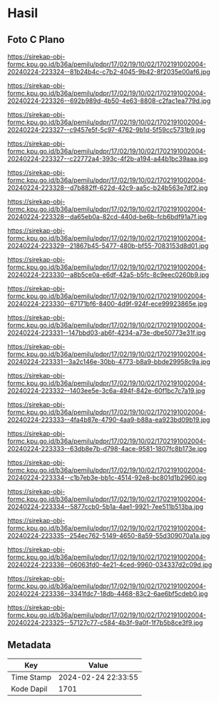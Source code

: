 # Hasil

## Foto C Plano

https://sirekap-obj-formc.kpu.go.id/b36a/pemilu/pdpr/17/02/19/10/02/1702191002004-20240224-223324--81b24b4c-c7b2-4045-9b42-8f2035e00af6.jpg

https://sirekap-obj-formc.kpu.go.id/b36a/pemilu/pdpr/17/02/19/10/02/1702191002004-20240224-223326--692b989d-4b50-4e63-8808-c2fac1ea779d.jpg

https://sirekap-obj-formc.kpu.go.id/b36a/pemilu/pdpr/17/02/19/10/02/1702191002004-20240224-223327--c9457e5f-5c97-4762-9b1d-5f59cc5731b9.jpg

https://sirekap-obj-formc.kpu.go.id/b36a/pemilu/pdpr/17/02/19/10/02/1702191002004-20240224-223327--c22772a4-393c-4f2b-a194-a44b1bc39aaa.jpg

https://sirekap-obj-formc.kpu.go.id/b36a/pemilu/pdpr/17/02/19/10/02/1702191002004-20240224-223328--d7b882ff-622d-42c9-aa5c-b24b563e7df2.jpg

https://sirekap-obj-formc.kpu.go.id/b36a/pemilu/pdpr/17/02/19/10/02/1702191002004-20240224-223328--da65eb0a-82cd-440d-be6b-fcb6bdf91a7f.jpg

https://sirekap-obj-formc.kpu.go.id/b36a/pemilu/pdpr/17/02/19/10/02/1702191002004-20240224-223329--21867b45-5477-480b-bf55-7083153d8d01.jpg

https://sirekap-obj-formc.kpu.go.id/b36a/pemilu/pdpr/17/02/19/10/02/1702191002004-20240224-223330--a8b5ce0a-e6df-42a5-b5fc-8c9eec0260b9.jpg

https://sirekap-obj-formc.kpu.go.id/b36a/pemilu/pdpr/17/02/19/10/02/1702191002004-20240224-223330--67171bf6-8400-4d9f-924f-ece99923865e.jpg

https://sirekap-obj-formc.kpu.go.id/b36a/pemilu/pdpr/17/02/19/10/02/1702191002004-20240224-223331--147bbd03-ab6f-4234-a73e-dbe50773e31f.jpg

https://sirekap-obj-formc.kpu.go.id/b36a/pemilu/pdpr/17/02/19/10/02/1702191002004-20240224-223331--3a2c146e-30bb-4773-b8a9-bbde29958c9a.jpg

https://sirekap-obj-formc.kpu.go.id/b36a/pemilu/pdpr/17/02/19/10/02/1702191002004-20240224-223332--1403ee5e-3c6a-494f-842e-60f1bc7c7a19.jpg

https://sirekap-obj-formc.kpu.go.id/b36a/pemilu/pdpr/17/02/19/10/02/1702191002004-20240224-223333--4fa4b87e-4790-4aa9-b88a-ea923bd09b19.jpg

https://sirekap-obj-formc.kpu.go.id/b36a/pemilu/pdpr/17/02/19/10/02/1702191002004-20240224-223333--63db8e7b-d798-4ace-9581-1807fc8b173e.jpg

https://sirekap-obj-formc.kpu.go.id/b36a/pemilu/pdpr/17/02/19/10/02/1702191002004-20240224-223334--c1b7eb3e-bb1c-4514-92e8-bc801d1b2960.jpg

https://sirekap-obj-formc.kpu.go.id/b36a/pemilu/pdpr/17/02/19/10/02/1702191002004-20240224-223334--5877ccb0-5b1a-4ae1-9921-7ee511b513ba.jpg

https://sirekap-obj-formc.kpu.go.id/b36a/pemilu/pdpr/17/02/19/10/02/1702191002004-20240224-223335--254ec762-5149-4650-8a59-55d309070a1a.jpg

https://sirekap-obj-formc.kpu.go.id/b36a/pemilu/pdpr/17/02/19/10/02/1702191002004-20240224-223336--06063fd0-4e21-4ced-9960-034337d2c09d.jpg

https://sirekap-obj-formc.kpu.go.id/b36a/pemilu/pdpr/17/02/19/10/02/1702191002004-20240224-223336--3341fdc7-18db-4468-83c2-6ae6bf5cdeb0.jpg

https://sirekap-obj-formc.kpu.go.id/b36a/pemilu/pdpr/17/02/19/10/02/1702191002004-20240224-223325--57127c77-c584-4b3f-9a0f-1f7b5b8ce3f9.jpg


## Metadata

| Key        | Value               |
| ---------- | ------------------- |
| Time Stamp | 2024-02-24 22:33:55 |
| Kode Dapil | 1701                |



